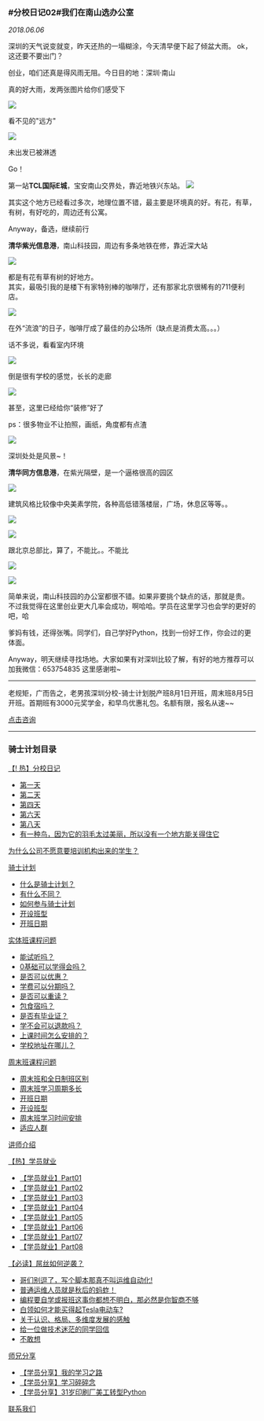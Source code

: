 ### #分校日记02#我们在南山选办公室
*2018.06.06*

深圳的天气说变就变，昨天还热的一塌糊涂，今天清早便下起了倾盆大雨。
ok，这还要不要出门？

创业，咱们还真是得风雨无阻。今日目的地：深圳·南山

真的好大雨，发两张图片给你们感受下

![](https://hcdn1.luffycity.com/data/knight/diary/02/01.jpg)

看不见的"远方"

![](https://hcdn1.luffycity.com/data/knight/diary/02/02.jpg)

未出发已被淋透

Go！

第一站**TCL国际E城**，宝安南山交界处，靠近地铁兴东站。
![](https://hcdn1.luffycity.com/data/knight/diary/02/03.jpg)

其实这个地方已经看过多次，地理位置不错，最主要是环境真的好。有花，有草，有树，有好吃的，周边还有公寓。

Anyway，备选，继续前行

**清华紫光信息港**，南山科技园，周边有多条地铁在修，靠近深大站

![](https://hcdn1.luffycity.com/data/knight/diary/02/04.jpg)

都是有花有草有树的好地方。  
其实，最吸引我的是楼下有家特别棒的咖啡厅，还有那家北京很稀有的711便利店。  

![](https://hcdn1.luffycity.com/data/knight/diary/02/05.jpg)

在外“流浪”的日子，咖啡厅成了最佳的办公场所（缺点是消费太高。。。）

话不多说，看看室内环境

![](https://hcdn1.luffycity.com/data/knight/diary/02/06.jpg)

倒是很有学校的感觉，长长的走廊

![](https://hcdn1.luffycity.com/data/knight/diary/02/07.jpg)

甚至，这里已经给你“装修”好了

ps：很多物业不让拍照，画纸，角度都有点渣


![](https://hcdn1.luffycity.com/data/knight/diary/02/08.jpg)

深圳处处是风景~！

**清华同方信息港**，在紫光隔壁，是一个逼格很高的园区


![](https://hcdn1.luffycity.com/data/knight/diary/02/09.jpg)

建筑风格比较像中央美素学院，各种高低错落楼层，广场，休息区等等。。

![](https://hcdn1.luffycity.com/data/knight/diary/02/10.jpg)   

![](https://hcdn1.luffycity.com/data/knight/diary/02/11.jpg)

跟北京总部比，算了，不能比。。不能比  

![](https://hcdn1.luffycity.com/data/knight/diary/02/12.jpg)

![](https://hcdn1.luffycity.com/data/knight/diary/02/13.jpg)

简单来说，南山科技园的办公室都很不错。如果非要挑个缺点的话，那就是贵。  
不过我觉得在这里创业更大几率会成功，啊哈哈。学员在这里学习也会学的更好的吧，哈  

爹妈有钱，还得张嘴。同学们，自己学好Python，找到一份好工作，你会过的更体面。  

Anyway，明天继续寻找场地。大家如果有对深圳比较了解，有好的地方推荐可以加我微信：653754835 这里感谢啦~  


***

老规矩，广而告之，老男孩深圳分校-骑士计划脱产班8月1日开班，周末班8月5日开班。首期班有3000元奖学金，和早鸟优惠礼包。名额有限，报名从速~~

[点击咨询](http://wwwtb.53kf.com/webCompany.php?style=1&arg=10155416)

***
### 骑士计划目录

[【! 热】分校日记](https://www.luffycity.com/qsjh-book/diary/)
- [第一天](https://www.luffycity.com/qsjh-book/diary/chapter01.html)
- [第二天](https://www.luffycity.com/qsjh-book/diary/chapter02.html)
- [第四天](https://www.luffycity.com/qsjh-book/diary/chapter03.html)
- [第六天](https://www.luffycity.com/qsjh-book/diary/chapter04.html)
- [第八天](https://www.luffycity.com/qsjh-book/diary/chapter05.html)
- [有一种鸟，因为它的羽毛太过美丽，所以没有一个地方能关得住它](https://www.luffycity.com/qsjh-book/diary/chapter06.html)  

[为什么公司不愿意要培训机构出来的学生？](https://www.luffycity.com/qsjh-book/advertorial.html)

[骑士计划](https://www.luffycity.com/qsjh-book/knight/)
- [什么是骑士计划？](https://www.luffycity.com/qsjh-book/knight/chapter01.html)
- [有什么不同？](https://www.luffycity.com/qsjh-book/knight/chapter02.html)
- [如何参与骑士计划](https://www.luffycity.com/qsjh-book/knight/chapter03.html)
- [开设班型](https://www.luffycity.com/qsjh-book/knight/chapter04.html)
- [开班日期](https://www.luffycity.com/qsjh-book/knight/chapter05.html)

[实体班课程问题](https://www.luffycity.com/qsjh-book/question/)
- [能试听吗？](https://www.luffycity.com/qsjh-book/question/chapter01.html)
- [0基础可以学得会吗？](https://www.luffycity.com/qsjh-book/question/chapter02.html)
- [是否可以优惠？](https://www.luffycity.com/qsjh-book/question/chapter03.html)
- [学费可以分期吗？](https://www.luffycity.com/qsjh-book/question/chapter04.html)
- [是否可以重读？](https://www.luffycity.com/qsjh-book/question/chapter05.html)
- [包食宿吗？](https://www.luffycity.com/qsjh-book/question/chapter06.html)
- [是否有毕业证？](https://www.luffycity.com/qsjh-book/question/chapter07.html)
- [学不会可以退款吗？](https://www.luffycity.com/qsjh-book/question/chapter08.html)
- [上课时间怎么安排的？](https://www.luffycity.com/qsjh-book/question/chapter09.html)
- [学校地址在哪儿？](https://www.luffycity.com/qsjh-book/question/chapter10.html)

[周末班课程问题](https://www.luffycity.com/qsjh-book/wquestion/)

- [周末班和全日制班区别](https://www.luffycity.com/qsjh-book/wquestion/chapter01.html)
- [周末班学习周期多长](https://www.luffycity.com/qsjh-book/wquestion/chapter02.html)
- [开班日期](https://www.luffycity.com/qsjh-book/wquestion/chapter03.html)
- [开设班型](https://www.luffycity.com/qsjh-book/wquestion/chapter04.html)
- [周末班学习时间安排](https://www.luffycity.com/qsjh-book/wquestion/chapter05.html)
- [适应人群](https://www.luffycity.com/qsjh-book/wquestion/chapter06.html)


[讲师介绍](https://www.luffycity.com/qsjh-book/techers.html)

[【热】学员就业](https://www.luffycity.com/qsjh-book/jobs/)
- [【学员就业】Part01](https://www.luffycity.com/qsjh-book/jobs/chapter01.html)
- [【学员就业】Part02](https://www.luffycity.com/qsjh-book/jobs/chapter02.html)
- [【学员就业】Part03](https://www.luffycity.com/qsjh-book/jobs/chapter03.html)
- [【学员就业】Part04](https://www.luffycity.com/qsjh-book/jobs/chapter04.html)
- [【学员就业】Part05](https://www.luffycity.com/qsjh-book/jobs/chapter05.html)
- [【学员就业】Part06](https://www.luffycity.com/qsjh-book/jobs/chapter06.html)
- [【学员就业】Part07](https://www.luffycity.com/qsjh-book/jobs/chapter07.html)
- [【学员就业】Part08](https://www.luffycity.com/qsjh-book/jobs/chapter08.html)

[【必读】屌丝如何逆袭？](https://www.luffycity.com/qsjh-book/soul/)

- [哥们别逗了，写个脚本那真不叫运维自动化!](https://www.luffycity.com/qsjh-book/soul/chapter01.html)
- [普通运维人员就是秋后的蚂蚱！](https://www.luffycity.com/qsjh-book/soul/chapter02.html)
- [编程要自学或报班这事你都想不明白，那必然是你智商不够](https://www.luffycity.com/qsjh-book/soul/chapter03.html)
- [白领如何才能买得起Tesla电动车?](https://www.luffycity.com/qsjh-book/soul/chapter04.html)
- [关于认识、格局、多维度发展的感触](https://www.luffycity.com/qsjh-book/soul/chapter05.html)
- [给一位做技术迷茫的同学回信](https://www.luffycity.com/qsjh-book/soul/chapter06.html)
- [不敢想](https://www.luffycity.com/qsjh-book/soul/chapter07.html)

[师兄分享](https://www.luffycity.com/qsjh-book/bro/)
- [【学员分享】我的学习之路](https://www.luffycity.com/qsjh-book/bro/chapter01.html)
- [【学员分享】学习碎碎念](https://www.luffycity.com/qsjh-book/bro/chapter02.html)
- [【学员分享】31岁印刷厂美工转型Python](https://www.luffycity.com/qsjh-book/bro/chapter03.html)

[联系我们](https://www.luffycity.com/qsjh-book/contact.html)
